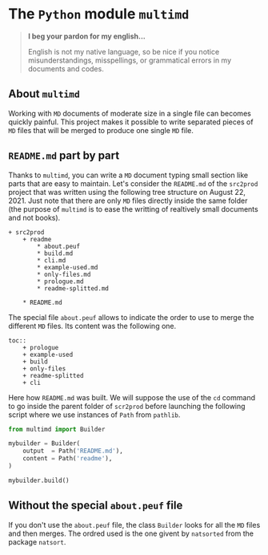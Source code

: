The `Python` module `multimd`
=============================


> **I beg your pardon for my english...**
>
> English is not my native language, so be nice if you notice misunderstandings, misspellings, or grammatical errors in my documents and codes.


About `multimd`
---------------

Working with `MD` documents of moderate size in a single file can becomes quickly painful. This project makes it possible to write separated pieces of `MD` files that will be merged to produce one single  `MD` file.


`README.md` part by part
------------------------

Thanks to `multimd`, you can write a `MD` document typing small section like parts that are easy to maintain. Let's consider the `README.md` of the `src2prod` project that was written using the following tree structure on August 22, 2021. Just note that there are only `MD` files directly inside the same folder (the purpose of `multimd` is to ease the writting of realtively small documents and not books). 

~~~
+ src2prod
    + readme
        * about.peuf
        * build.md
        * cli.md
        * example-used.md
        * only-files.md
        * prologue.md
        * readme-splitted.md
    
    * README.md
~~~

The special file `about.peuf` allows to indicate the order to use to merge the different `MD` files. Its content was the following one.

~~~
toc::
    + prologue
    + example-used
    + build
    + only-files
    + readme-splitted
    + cli
~~~

Here how `README.md` was built. We will suppose the use of the `cd` command to go inside the parent folder of `scr2prod` before launching the following script where we use instances of `Path` from `pathlib`.

~~~python
from multimd import Builder

mybuilder = Builder(
    output  = Path('README.md'),
    content = Path('readme'),
)

mybuilder.build()
~~~


Without the special `about.peuf` file
-------------------------------------

If you don't use the `about.peuf` file, the class `Builder` looks for all the `MD` files and then merges. The ordred used is the one givent by `natsorted` from the package `natsort`.